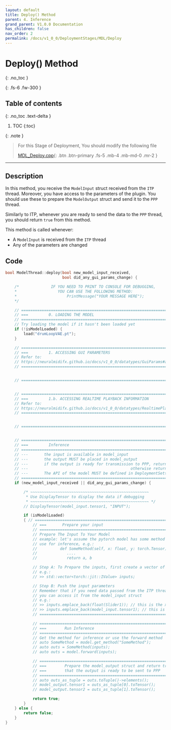 ```yaml
---
layout: default
title: Deploy() Method
parent: 4. Inference
grand_parent: V1.0.0 Documentation
has_children: false
nav_order: 2
permalink: /docs/v1_0_0/DeploymentStages/MDL/Deploy
---
```


# Deploy() Method
{: .no_toc }

{: .fs-6 .fw-300 }

## Table of contents
{: .no_toc .text-delta }

1. TOC
{:toc}

{: .note }
> For this Stage of Deployment, You should modify the following file
> 
> [MDL_Deploy.cpp](https://github.com/behzadhaki/NeuralMidiFXPlugin/tree/releases/v1.0.0/NeuralMidiFXPlugin/NeuralMidiFXPlugin/MDL_Deploy.cpp){: .btn .btn-primary .fs-5 .mb-4 .mb-md-0 .mr-2 }

---


## Description

In this method, you receive the `ModelInput` struct received from the `ITP` thread. Moreover, you have access to
the parameters of the plugin. You should use these to prepare the `ModelOutput` struct and send it to the `PPP` thread.

Similarly to ITP, whenever you are ready to send the data to the `PPP` thread, you should return `true` from this method. 

This method is called whenever:
 - A `ModelInput` is received from the `ITP` thread
 - Any of the parameters are changed


## Code

```c++
bool ModelThread::deploy(bool new_model_input_received,
                         bool did_any_gui_params_change) {

    /*              IF YOU NEED TO PRINT TO CONSOLE FOR DEBUGGING,
    *                  YOU CAN USE THE FOLLOWING METHOD:
    *                      PrintMessage("YOUR MESSAGE HERE");
    */

    // =================================================================================
    // ===         0. LOADING THE MODEL
    // =================================================================================
    // Try loading the model if it hasn't been loaded yet
    if (!isModelLoaded) {
        load("drumLoopVAE.pt");
    }

    // =================================================================================
    // ===         1. ACCESSING GUI PARAMETERS
    // Refer to:
    // https://neuralmidifx.github.io/docs/v1_0_0/datatypes/GuiParams#accessing-the-ui-parameters
    // =================================================================================


    // =================================================================================


    // =================================================================================
    // ===         1.b. ACCESSING REALTIME PLAYBACK INFORMATION
    // Refer to:
    // https://neuralmidifx.github.io/docs/v1_0_0/datatypes/RealtimePlaybackInfo#accessing-the-realtimeplaybackinfo
    // =================================================================================


    // =================================================================================


    // =================================================================================
    // ===         Inference
    // =================================================================================
    // ---       the input is available in model_input
    // ---       the output MUST be placed in model_output
    // ---       if the output is ready for transmission to PPP, return true,
    // ---                                             otherwise return false
    // ---       The API of the model MUST be defined in DeploymentSettings/Model.h
    // =================================================================================
    if (new_model_input_received || did_any_gui_params_change) {

        /* ~~~~~~~~~~~~~~~~~~~~~~~~~~~~~~~~~~~~~~~~~~~~~~~~~~~~
         * Use DisplayTensor to display the data if debugging
         * ~~~~~~~~~~~~~~~~~~~~~~~~~~~~~~~~~~~~~~~~~~~~~~~~~~~~ */
        // DisplayTensor(model_input.tensor1, "INPUT");

        if (isModelLoaded)
        { // =================================================================================
            // ===       Prepare your input
            // =================================================================================
            // Prepare The Input To Your Model
            // example: let's assume the pytorch model has some method that you want to
            // use for inference, e.g.:
            //          def SomeMethod(self, x: float, y: torch.Tensor)
            //             ....
            //             return a, b

            // Step A: To Prepare the inputs, first create a vector of torch::jit::IValue
            // e.g.:
            // >> std::vector<torch::jit::IValue> inputs;

            // Step B: Push the input parameters
            // Remember that if you need data passed from the ITP thread,
            // you can access it from the model_input struct
            // e.g.:
            // >> inputs.emplace_back(float(Slider1)); // this is the x parameter
            // >> inputs.emplace_back(model_input.tensor1); // this is the y parameter
            // =================================================================================

            // =================================================================================
            // ===        Run Inference
            // =================================================================================
            // Get the method for inference or use the forward method
            // auto SomeMethod = model.get_method("SomeMethod");
            // auto outs = SomeMethod(inputs);
            // auto outs = model.forward(inputs);

            // =================================================================================
            // ===        Prepare the model_output struct and return true to signal
            // ===        that the output is ready to be sent to PPP
            // =================================================================================
            // auto outs_as_tuple = outs.toTuple()->elements();
            // model_output.tensor1 = outs_as_tuple[0].toTensor();
            // model_output.tensor2 = outs_as_tuple[1].toTensor();

            return true;
        }
    } else {
        return false;
    }
}
```